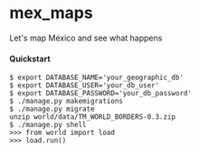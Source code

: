 # mex_maps
Let's map México and see what happens

#### Quickstart

```
$ export DATABASE_NAME='your_geographic_db'
$ export DATABASE_USER='your_db_user'
$ export DATABASE_PASSWORD='your_db_password'
$ ./manage.py makemigrations
$ ./manage.py migrate
unzip world/data/TM_WORLD_BORDERS-0.3.zip
$ ./manage.py shell
>>> from world import load
>>> load.run()
```
